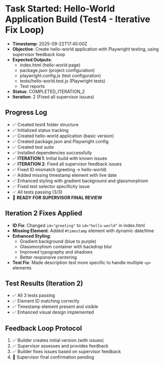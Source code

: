 # Task Started: Hello-World Application Build (Test4 - Iterative Fix Loop)

- **Timestamp**: 2025-09-22T17:45:00Z
- **Objective**: Create hello-world application with Playwright testing, using supervisor feedback loop
- **Expected Outputs**: 
  - index.html (hello-world page)
  - package.json (project configuration)
  - playwright.config.js (test configuration)
  - tests/hello-world.test.js (Playwright tests)
  - Test reports
- **Status**: COMPLETED_ITERATION_2
- **Iteration**: 2 (Fixed all supervisor issues)

## Progress Log
- ✅ Created test4 folder structure
- ✅ Initialized status tracking
- ✅ Created hello-world application (basic version)
- ✅ Created package.json and Playwright config
- ✅ Created test suite
- ✅ Installed dependencies successfully
- ✅ **ITERATION 1**: Initial build with known issues
- ✅ **ITERATION 2**: Fixed all supervisor feedback issues
- ✅ Fixed ID mismatch (greeting → hello-world)
- ✅ Added missing timestamp element with live date
- ✅ Enhanced styling with gradient background and glassmorphism
- ✅ Fixed test selector specificity issue
- ✅ All tests passing (3/3)
- 🔄 **READY FOR SUPERVISOR FINAL REVIEW**

## Iteration 2 Fixes Applied
- **ID Fix**: Changed `id="greeting"` to `id="hello-world"` in index.html
- **Missing Element**: Added `#timestamp` element with dynamic date/time
- **Enhanced Styling**: 
  - Gradient background (blue to purple)
  - Glassmorphism container with backdrop blur
  - Improved typography and shadows
  - Better responsive centering
- **Test Fix**: Made description test more specific to handle multiple `<p>` elements

## Test Results (Iteration 2)
- ✅ All 3 tests passing
- ✅ Element ID matching correctly
- ✅ Timestamp element present and visible
- ✅ Enhanced visual design implemented

## Feedback Loop Protocol
1. ✅ Builder creates initial version (with issues)
2. ✅ Supervisor assesses and provides feedback  
3. ✅ Builder fixes issues based on supervisor feedback
4. 🔄 Supervisor final confirmation pending